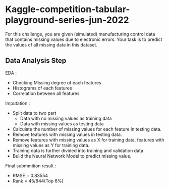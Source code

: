 # Kaggle-competition-tabular-playground-series-jun-2022

For this challenge, you are given (simulated) manufacturing control data that contains missing values due to electronic errors. Your task is to predict the values of all missing data in this dataset.  

## Data Analysis Step 

EDA :
* Checking Missing degree of each features 
* Histograms of each features 
* Correlation between all features

Imputation :
* Split data to two part  
    * Data with no missing values as training data  
    * Data with missing values as testing data
* Calculate the number of missing values for each feature in testing data.
* Remove features with missing values in testing data.
* Remove features with missing values as X for training data, features with missing values as Y for training data.
* Training data is further divided into training and validation data
* Bulid the Neural Network Model to predict missing value.

Final submmition result :
* RMSE = 0.83554
* Rank = 45/844(Top 6%)
